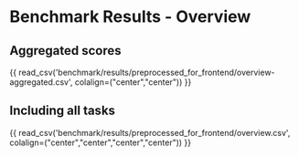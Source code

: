 # Benchmark Results - Overview

## Aggregated scores

{{ read_csv('benchmark/results/preprocessed_for_frontend/overview-aggregated.csv', colalign=("center","center")) }}

## Including all tasks

{{ read_csv('benchmark/results/preprocessed_for_frontend/overview.csv', colalign=("center","center","center","center")) }}